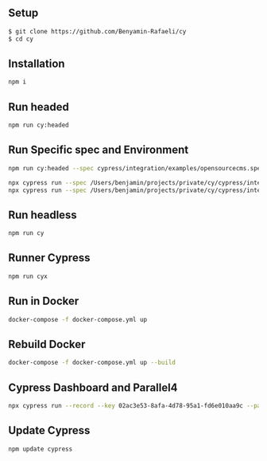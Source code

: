 Setup
------------
```sh
$ git clone https://github.com/Benyamin-Rafaeli/cy
$ cd cy
```

Installation
------------
```sh
npm i
```

Run headed
----------
```sh
npm run cy:headed
```

Run Specific spec and Environment
----------
```sh
npm run cy:headed --spec cypress/integration/examples/opensourcecms.spec.js

npx cypress run --spec /Users/benjamin/projects/private/cy/cypress/integration/examples/opensourcecms.spec.js --env name=qa --browser=chrome
npx cypress run --spec /Users/benjamin/projects/private/cy/cypress/integration/examples/opensourcecms.spec.js --env name=dev --browser=chrome
```

Run headless
----------
```sh
npm run cy
```

Runner Cypress
----------
```sh
npm run cyx
```

Run in Docker 
----------
```sh
docker-compose -f docker-compose.yml up
```

Rebuild Docker 
----------
```sh
docker-compose -f docker-compose.yml up --build
```

Cypress Dashboard and Parallel4
----------
```sh
npx cypress run --record --key 02ac3e53-8afa-4d78-95a1-fd6e010aa9c --parallel
```

Update Cypress 
----------
```sh
npm update cypress
```

